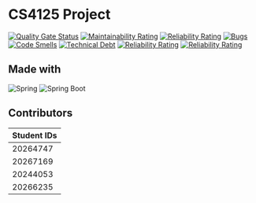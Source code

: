 # CS4125 Project

[![Quality Gate Status](https://sonarcloud.io/api/project_badges/measure?project=lukeol11_CS4125-Group-Project&metric=alert_status)](https://sonarcloud.io/summary/new_code?id=lukeol11_CS4125-Group-Project)
[![Maintainability Rating](https://sonarcloud.io/api/project_badges/measure?project=lukeol11_CS4125-Group-Project&metric=sqale_rating)](https://sonarcloud.io/summary/new_code?id=lukeol11_CS4125-Group-Project)
[![Reliability Rating](https://sonarcloud.io/api/project_badges/measure?project=lukeol11_CS4125-Group-Project&metric=reliability_rating)](https://sonarcloud.io/summary/new_code?id=lukeol11_CS4125-Group-Project)
[![Bugs](https://sonarcloud.io/api/project_badges/measure?project=lukeol11_CS4125-Group-Project&metric=bugs)](https://sonarcloud.io/summary/new_code?id=lukeol11_CS4125-Group-Project)
[![Code Smells](https://sonarcloud.io/api/project_badges/measure?project=lukeol11_CS4125-Group-Project&metric=code_smells)](https://sonarcloud.io/summary/new_code?id=lukeol11_CS4125-Group-Project)
[![Technical Debt](https://sonarcloud.io/api/project_badges/measure?project=lukeol11_CS4125-Group-Project&metric=sqale_index)](https://sonarcloud.io/summary/new_code?id=lukeol11_CS4125-Group-Project)
[![Reliability Rating](https://sonarcloud.io/api/project_badges/measure?project=lukeol11_CS4125-Group-Project&metric=reliability_rating)](https://sonarcloud.io/summary/new_code?id=lukeol11_CS4125-Group-Project)
[![Reliability Rating](https://sonarcloud.io/api/project_badges/measure?project=lukeol11_CS4125-Group-Project&metric=reliability_rating)](https://sonarcloud.io/summary/new_code?id=lukeol11_CS4125-Group-Project)

## Made with

![Spring](https://img.shields.io/badge/Spring-6DB33F?style=for-the-badge&logo=spring&logoColor=white)
![Spring Boot](https://img.shields.io/badge/Spring_Boot-F2F4F9?style=for-the-badge&logo=spring-boot)

## Contributors

| Student IDs |
| ----------- |
| 20264747    |
| 20267169    |
| 20244053    |
| 20266235    |
